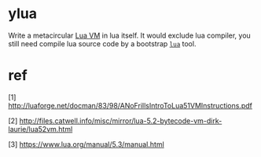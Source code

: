 # ylua
Write a metacircular [Lua VM](https://lua.org) in lua itself. It would exclude lua compiler, you still need compile lua source code by a bootstrap [`lua`](https://www.lua.org/download.html) tool.

# ref
[1] http://luaforge.net/docman/83/98/ANoFrillsIntroToLua51VMInstructions.pdf

[2] http://files.catwell.info/misc/mirror/lua-5.2-bytecode-vm-dirk-laurie/lua52vm.html

[3] https://www.lua.org/manual/5.3/manual.html